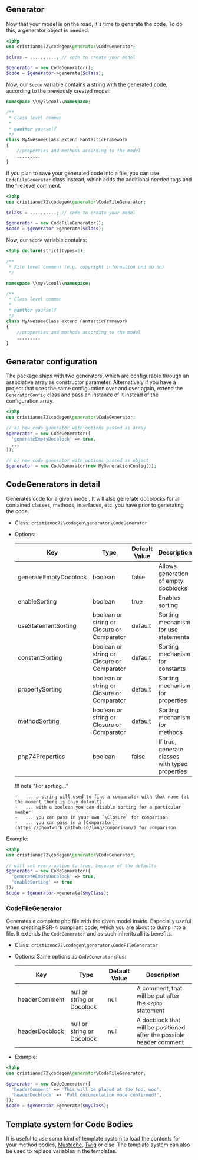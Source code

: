 ## Generator

Now that your model is on the road, it's time to generate the code. To do this, a generator object is needed.

```php
<?php
use cristianoc72\codegen\generator\CodeGenerator;

$class = ..........; // code to create your model

$generator = new CodeGenerator();
$code = $generator->generate($class);
```
Now, our `$code` variable contains a string with the generated code, according to the previously created model:

```php
namespace \\my\\cool\\namespace;

/**
 * Class level commen
 * 
 * @author yourself
 */
class MyAwesomeClass extend FantasticFramework
{
    //properties and methods according to the model
    .........
}
```

If you plan to save your generated code into a file, you can use `CodeFileGenerator` class instead, which adds the
additional needed tags and the file level comment.

```php
<?php
use cristianoc72\codegen\generator\CodeFileGenerator;

$class = ..........; // code to create your model

$generator = new CodeFileGenerator();
$code = $generator->generate($class);
```
Now, our `$code` variable contains:

```php
<?php declare(strict(types=1);

/**
 * File level comment (e.g. copyright information and so on)
 */

namespace \\my\\cool\\namespace;

/**
 * Class level commen
 * 
 * @author yourself
 */
class MyAwesomeClass extend FantasticFramework
{
    //properties and methods according to the model
    .........
}
```

## Generator configuration

The package ships with two generators, which are configurable through an associative array as constructor parameter.
Alternatively if you have a project that uses the same configuration over and over again, extend the `GeneratorConfig`
class and pass an instance of it instead of the configuration array.

```php
<?php
use cristianoc72\codegen\generator\CodeGenerator;

// a) new code generator with options passed as array
$generator = new CodeGenerator([
  'generateEmptyDocblock' => true,
  ...
]);

// b) new code generator with options passed as object
$generator = new CodeGenerator(new MyGenerationConfig());
```

## CodeGenerators in detail

Generates code for a given model. It will also generate docblocks for all contained classes, methods, interfaces, etc.
you have prior to generating the code.

-   Class: `cristianoc72\codegen\generator\CodeGenerator`
-   Options:

    Key | Type | Default Value | Description
    ----|------|---------------|------------
    generateEmptyDocblock | boolean | false | Allows generation of empty docblocks
    enableSorting | boolean | true | Enables sorting
    useStatementSorting | boolean or string or Closure or Comparator | default | Sorting mechanism for use statements
    constantSorting | boolean or string or Closure or Comparator | default | Sorting mechanism for constants
    propertySorting | boolean or string or Closure or Comparator | default | Sorting mechanism for properties
    methodSorting | boolean or string or Closure or Comparator | default | Sorting mechanism for methods
    php74Properties| boolean | false | If true, generate classes with typed properties
    
    !!! note "For sorting..."

        -   ... a string will used to find a comparator with that name (at the moment there is only default).
        -   ... with a boolean you can disable sorting for a particular member
        -   ... you can pass in your own `\Closure` for comparison
        -   ... you can pass in a [Comparator](https://phootwork.github.io/lang/comparison/) for comparison
        
Example:

```php
<?php
use cristianoc72\codegen\generator\CodeGenerator;

// will set every option to true, because of the defaults
$generator = new CodeGenerator([
  'generateEmptyDocblock' => true,
  'enableSorting' => true
]);
$code = $generator->generate($myClass);
```
    
### CodeFileGenerator

Generates a complete php file with the given model inside. Especially useful when creating PSR-4 compliant code,
which you are about to dump into a file. It extends the `CodeGenerator` and as such inherits all its benefits.

-   Class: `cristianoc72\codegen\generator\CodeFileGenerator`
-   Options: Same options as `CodeGenerator` plus:

    Key | Type | Default Value | Description
    ----|------|---------------|------------
    headerComment | null or string or Docblock | null | A comment, that will be put after the `<?php` statement
    headerDocblock | null or string or Docblock | null | A docblock that will be positioned after the possible header comment

-   Example:

```php
<?php
use cristianoc72\codegen\generator\CodeFileGenerator;

$generator = new CodeGenerator([
  'headerComment' => 'This will be placed at the top, woo',
  'headerDocblock' => 'Full documentation mode confirmed!',
]);
$code = $generator->generate($myClass);
```

## Template system for Code Bodies

It is useful to use some kind of template system to load the contents for your method bodies,
[Mustache](https://github.com/bobthecow/mustache.php), [Twig](https://twig.symfony.com/) or else. 
The template system can also be used to replace variables in the templates.
